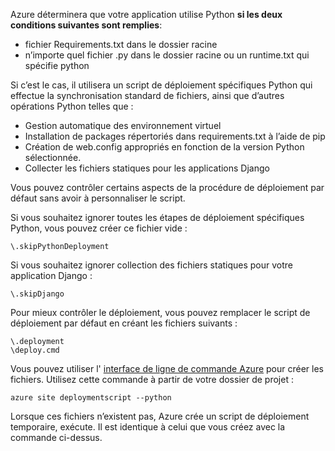 Azure déterminera que votre application utilise Python **si les deux conditions suivantes sont remplies**:

- fichier Requirements.txt dans le dossier racine
- n’importe quel fichier .py dans le dossier racine ou un runtime.txt qui spécifie python

Si c’est le cas, il utilisera un script de déploiement spécifiques Python qui effectue la synchronisation standard de fichiers, ainsi que d’autres opérations Python telles que :

- Gestion automatique des environnement virtuel
- Installation de packages répertoriés dans requirements.txt à l’aide de pip
- Création de web.config appropriés en fonction de la version Python sélectionnée.
- Collecter les fichiers statiques pour les applications Django

Vous pouvez contrôler certains aspects de la procédure de déploiement par défaut sans avoir à personnaliser le script.

Si vous souhaitez ignorer toutes les étapes de déploiement spécifiques Python, vous pouvez créer ce fichier vide :

    \.skipPythonDeployment

Si vous souhaitez ignorer collection des fichiers statiques pour votre application Django :

    \.skipDjango 

Pour mieux contrôler le déploiement, vous pouvez remplacer le script de déploiement par défaut en créant les fichiers suivants :

    \.deployment
    \deploy.cmd

Vous pouvez utiliser l' [interface de ligne de commande Azure][] pour créer les fichiers.  Utilisez cette commande à partir de votre dossier de projet :

    azure site deploymentscript --python

Lorsque ces fichiers n’existent pas, Azure crée un script de déploiement temporaire, exécute.  Il est identique à celui que vous créez avec la commande ci-dessus.

[Interface de ligne de commande Azure]: http://azure.microsoft.com/downloads/
